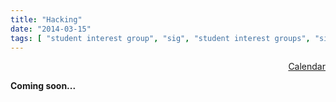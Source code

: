 ```yaml
---
title: "Hacking"
date: "2014-03-15"
tags: [ "student interest group", "sig", "student interest groups", "sigs", "hack", "hacking" ]
---
```

<p>
<div align="right">
<a href="/calendars/hacking/" title="View the Hacking calendar" class="btn btn-default btn-primary"><span class="glyphicon glyphicon-calendar"></span> Calendar</a>
</div>
</p>

**Coming soon...**

